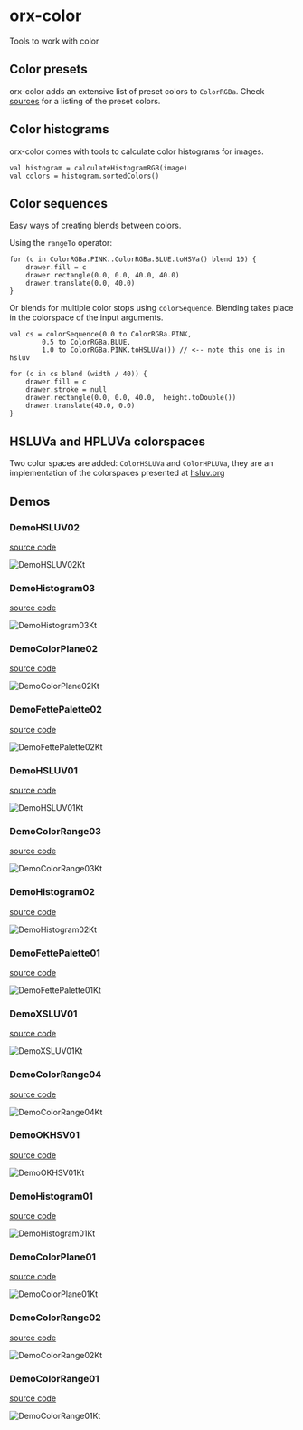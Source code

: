 # orx-color

Tools to work with color

## Color presets

orx-color adds an extensive list of preset colors to `ColorRGBa`. Check [sources](src/main/kotlin/presets/Colors.kt) for a listing of the preset colors.

## Color histograms

orx-color comes with tools to calculate color histograms for images. 

```
val histogram = calculateHistogramRGB(image)
val colors = histogram.sortedColors()
```

## Color sequences

Easy ways of creating blends between colors.

Using the `rangeTo` operator:
```
for (c in ColorRGBa.PINK..ColorRGBa.BLUE.toHSVa() blend 10) {
    drawer.fill = c
    drawer.rectangle(0.0, 0.0, 40.0, 40.0)
    drawer.translate(0.0, 40.0)
}
```

Or blends for multiple color stops using `colorSequence`. Blending takes place in the colorspace of the input arguments.
```
val cs = colorSequence(0.0 to ColorRGBa.PINK,
        0.5 to ColorRGBa.BLUE,
        1.0 to ColorRGBa.PINK.toHSLUVa()) // <-- note this one is in hsluv

for (c in cs blend (width / 40)) {
    drawer.fill = c
    drawer.stroke = null
    drawer.rectangle(0.0, 0.0, 40.0,  height.toDouble())
    drawer.translate(40.0, 0.0)
}
```



## HSLUVa and HPLUVa colorspaces

Two color spaces are added: `ColorHSLUVa` and `ColorHPLUVa`, they are an implementation of the colorspaces presented at [hsluv.org](http://www.hsluv.org)
<!-- __demos__ -->
## Demos
### DemoHSLUV02
[source code](src/demo/kotlin/DemoHSLUV02.kt)

![DemoHSLUV02Kt](https://raw.githubusercontent.com/openrndr/orx/media/orx-color/images/DemoHSLUV02Kt.png)

### DemoHistogram03
[source code](src/demo/kotlin/DemoHistogram03.kt)

![DemoHistogram03Kt](https://raw.githubusercontent.com/openrndr/orx/media/orx-color/images/DemoHistogram03Kt.png)

### DemoColorPlane02
[source code](src/demo/kotlin/DemoColorPlane02.kt)

![DemoColorPlane02Kt](https://raw.githubusercontent.com/openrndr/orx/media/orx-color/images/DemoColorPlane02Kt.png)

### DemoFettePalette02
[source code](src/demo/kotlin/DemoFettePalette02.kt)

![DemoFettePalette02Kt](https://raw.githubusercontent.com/openrndr/orx/media/orx-color/images/DemoFettePalette02Kt.png)

### DemoHSLUV01
[source code](src/demo/kotlin/DemoHSLUV01.kt)

![DemoHSLUV01Kt](https://raw.githubusercontent.com/openrndr/orx/media/orx-color/images/DemoHSLUV01Kt.png)

### DemoColorRange03
[source code](src/demo/kotlin/DemoColorRange03.kt)

![DemoColorRange03Kt](https://raw.githubusercontent.com/openrndr/orx/media/orx-color/images/DemoColorRange03Kt.png)

### DemoHistogram02
[source code](src/demo/kotlin/DemoHistogram02.kt)

![DemoHistogram02Kt](https://raw.githubusercontent.com/openrndr/orx/media/orx-color/images/DemoHistogram02Kt.png)

### DemoFettePalette01
[source code](src/demo/kotlin/DemoFettePalette01.kt)

![DemoFettePalette01Kt](https://raw.githubusercontent.com/openrndr/orx/media/orx-color/images/DemoFettePalette01Kt.png)

### DemoXSLUV01
[source code](src/demo/kotlin/DemoXSLUV01.kt)

![DemoXSLUV01Kt](https://raw.githubusercontent.com/openrndr/orx/media/orx-color/images/DemoXSLUV01Kt.png)

### DemoColorRange04
[source code](src/demo/kotlin/DemoColorRange04.kt)

![DemoColorRange04Kt](https://raw.githubusercontent.com/openrndr/orx/media/orx-color/images/DemoColorRange04Kt.png)

### DemoOKHSV01
[source code](src/demo/kotlin/DemoOKHSV01.kt)

![DemoOKHSV01Kt](https://raw.githubusercontent.com/openrndr/orx/media/orx-color/images/DemoOKHSV01Kt.png)

### DemoHistogram01
[source code](src/demo/kotlin/DemoHistogram01.kt)

![DemoHistogram01Kt](https://raw.githubusercontent.com/openrndr/orx/media/orx-color/images/DemoHistogram01Kt.png)

### DemoColorPlane01
[source code](src/demo/kotlin/DemoColorPlane01.kt)

![DemoColorPlane01Kt](https://raw.githubusercontent.com/openrndr/orx/media/orx-color/images/DemoColorPlane01Kt.png)

### DemoColorRange02
[source code](src/demo/kotlin/DemoColorRange02.kt)

![DemoColorRange02Kt](https://raw.githubusercontent.com/openrndr/orx/media/orx-color/images/DemoColorRange02Kt.png)

### DemoColorRange01
[source code](src/demo/kotlin/DemoColorRange01.kt)

![DemoColorRange01Kt](https://raw.githubusercontent.com/openrndr/orx/media/orx-color/images/DemoColorRange01Kt.png)
